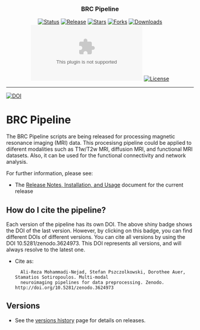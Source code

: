
<h3 align="center">BRC Pipeline</h3>

<div align="center">

  [![Status](https://img.shields.io/badge/status-active-success.svg)]() 
  [![Release](https://img.shields.io/github/release/SPMIC-UoN/BRC_Pipeline)](https://github.com/SPMIC-UoN/BRC_Pipeline/releases/latest)
  [![Stars](https://img.shields.io/github/stars/SPMIC-UoN/BRC_Pipeline)](https://github.com/SPMIC-UoN/BRC_Pipeline/stargazers)
  [![Forks](https://img.shields.io/github/forks/SPMIC-UoN/BRC_Pipeline)](https://github.com/SPMIC-UoN/BRC_Pipeline/network/members)
  [![Downloads](https://img.shields.io/github/downloads/SPMIC-UoN/BRC_Pipeline/total)](https://github.com/SPMIC-UoN/BRC_Pipeline/releases/download/v1.2.6.zip)
  [![Size](https://img.shields.io/github/size/SPMIC-UoN/BRC_Pipeline/v1.3.9.zip)]()
  [![License](https://img.shields.io/github/license/SPMIC-UoN/BRC_Pipeline)](/LICENSE)


</div>

---
  [![DOI](https://zenodo.org/badge/DOI/10.5281/zenodo.3786243.svg)](https://doi.org/10.5281/zenodo.3786243)
# BRC Pipeline

The BRC Pipeline scripts are being released for processing magnetic resonance imaging (MRI) data. This procesisng pipeline could be applied to diiferent modalities such as T1w/T2w MRI, diffusion MRI, and functional MRI datasets. Also, it can be used for the functional connectivity and network analysis.

For further information, please see:

* The [Release Notes, Installation, and Usage][release-install-use] document
  for the current release

## How do I cite the pipeline?
Each version of the pipeline has its own DOI. The above shiny badge shows the DOI of the last version. However, by clicking on this badge, you can find different DOIs of different versions. You can cite all versions by using the DOI 10.5281/zenodo.3624973. This DOI represents all versions, and will always resolve to the latest one.

* Cite as:

        Ali-Reza Mohammadi-Nejad, Stefan Pszczolkowski, Dorothee Auer, Stamatios Sotiropoulos. Multi-modal 
        neuroimaging pipelines for data preprocessing. Zenodo. http://doi.org/10.5281/zenodo.3624973



## Versions

* See the [versions history][Versions_md] page for details on releases.



<!-- References -->


[release-install-use]: https://github.com/SPMIC-UoN/BRC_Pipeline/wiki
[Versions_md]: https://github.com/SPMIC-UoN/BRC_Pipeline/releases
